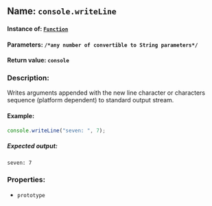 ## Name: `console.writeLine`

#### Instance of: [`Function`](Function.md)

#### Parameters: `/*any number of convertible to String parameters*/`

#### Return value: `console`

### Description:

Writes arguments appended with the new line character or 
characters sequence (platform dependent) to standard 
output stream.

#### Example:

```js
console.writeLine("seven: ", 7);
```

##### Expected output:

```
seven: 7

```

### Properties:

- `prototype`


